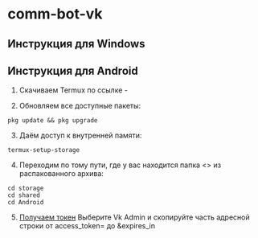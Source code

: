# comm-bot-vk

## Инструкция для Windows

## Инструкция для Android

1) Скачиваем Termux по ссылке - 

2) Обновляем все доступные пакеты:

```
pkg update && pkg upgrade
```

3) Даём доступ к внутренней памяти:

```
termux-setup-storage
```

4) Переходим по тому пути, где у вас находится папка <<Android>> из распакованного архива:

```
cd storage
cd shared
cd Android
```

5) [Получаем токен](https://vkhost.github.io "Получить токен")
   Выберите Vk Admin и скопируйте часть адресной строки от access_token= до &expires_in
